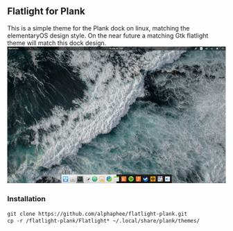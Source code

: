 ## Flatlight for Plank
This is a simple theme for the Plank dock on linux, matching the elementaryOS design style. On the near future a matching Gtk flatlight theme will match this dock design. 
![Flatlight preview](/screenshots/demo.png)

### Installation 
```shell
git clone https://github.com/alphaphee/flatlight-plank.git
cp -r /flatlight-plank/Flatlight* ~/.local/share/plank/themes/
```
